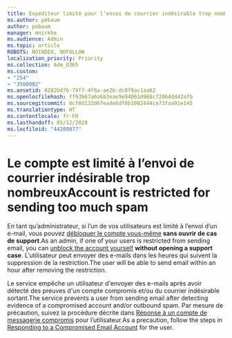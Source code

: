 ```yaml
---
title: Expéditeur limité pour l’envoi de courrier indésirable trop nombreux
ms.author: pebaum
author: pebaum
manager: mnirkhe
ms.audience: Admin
ms.topic: article
ROBOTS: NOINDEX, NOFOLLOW
localization_priority: Priority
ms.collection: Adm_O365
ms.custom:
- "254"
- "3500002"
ms.assetid: 8282bd76-79f7-4f8a-ae2b-dc8f9ac1aa62
ms.openlocfilehash: ff93b67a6a6b3eae9e94061d968c72064dd42afb
ms.sourcegitcommit: 0cf8d133d6feade6df8b1082444ce73faa91e145
ms.translationtype: HT
ms.contentlocale: fr-FR
ms.lasthandoff: 05/12/2020
ms.locfileid: "44209877"
---
```

# <a name="account-is-restricted-for-sending-too-much-spam"></a><span data-ttu-id="e61a0-102">Le compte est limité à l’envoi de courrier indésirable trop nombreux</span><span class="sxs-lookup"><span data-stu-id="e61a0-102">Account is restricted for sending too much spam</span></span>

<span data-ttu-id="e61a0-103">En tant qu’administrateur, si l’un de vos utilisateurs est limité à l’envoi d’un e-mail, vous pouvez [débloquer le compte vous-même](https://protection.office.com/?hash=/restrictedusers) **sans ouvrir de cas de support**.</span><span class="sxs-lookup"><span data-stu-id="e61a0-103">As an admin, if one of your users is restricted from sending email, you can [unblock the account yourself](https://protection.office.com/?hash=/restrictedusers) **without opening a support case**.</span></span> <span data-ttu-id="e61a0-104">L’utilisateur peut envoyer des e-mails dans les heures qui suivent la suppression de la restriction.</span><span class="sxs-lookup"><span data-stu-id="e61a0-104">The user will be able to send email within an hour after removing the restriction.</span></span>

<span data-ttu-id="e61a0-105">Le service empêche un utilisateur d'envoyer des e-mails après avoir détecté des preuves d'un compte compromis et/ou du courrier indésirable sortant.</span><span class="sxs-lookup"><span data-stu-id="e61a0-105">The service prevents a user from sending email after detecting evidence of a compromised account and/or outbound spam.</span></span> <span data-ttu-id="e61a0-106">Par mesure de précaution, suivez la procédure décrite dans [Réponse à un compte de messagerie compromis](https://docs.microsoft.com/office365/securitycompliance/responding-to-a-compromised-email-account) pour l’utilisateur.</span><span class="sxs-lookup"><span data-stu-id="e61a0-106">As a precaution, follow the steps in [Responding to a Compromised Email Account](https://docs.microsoft.com/office365/securitycompliance/responding-to-a-compromised-email-account) for the user.</span></span>
